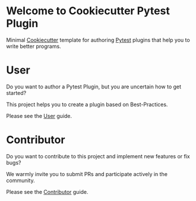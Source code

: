 # Welcome to Cookiecutter Pytest Plugin

Minimal [Cookiecutter] template for authoring [Pytest] plugins that help
you to write better programs.

User
====

Do you want to author a Pytest Plugin, but you are uncertain how to get started?

This project helps you to create a plugin based on Best-Practices.

Please see the [User] guide.

Contributor
===========

Do you want to contribute to this project and implement new features or fix bugs?

We warmly invite you to submit PRs and participate actively in the community.

Please see the [Contributor] guide.

  [Contributor]: contributor-guide/quickstart.md
  [User]: user-guide/quickstart.md
  [Cookiecutter]: https://github.com/audreyr/cookiecutter
  [Pytest]: https://github.com/pytest-dev/pytest
